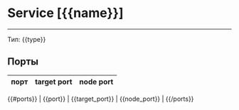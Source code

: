 # Service [{{name}}]
*** 

Тип: {{type}}

## Порты

| порт | target port | node port |
|----|----|----|
{{#ports}}
| {{port}} | {{target_port}} | {{node_port}} |
{{/ports}}

